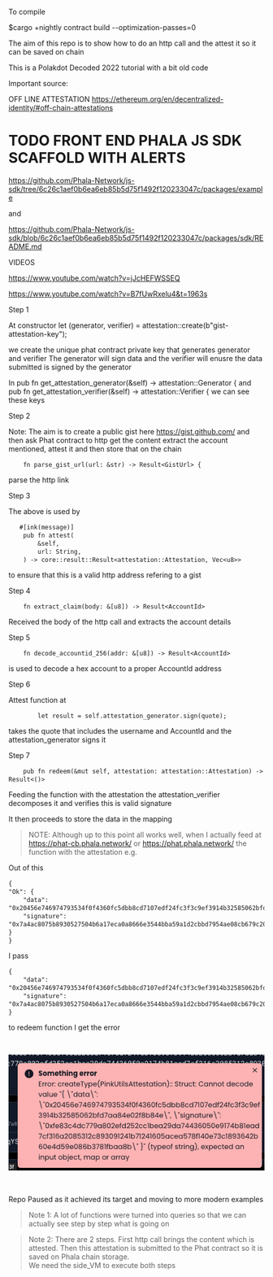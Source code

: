 To compile

$cargo +nightly contract build --optimization-passes=0

The aim of this repo is to show how to do an http call and the attest it so it can be saved on chain

This is a Polakdot Decoded 2022 tutorial with a bit old code

Important source:

OFF LINE ATTESTATION
https://ethereum.org/en/decentralized-identity/#off-chain-attestations

# TODO FRONT END PHALA JS SDK SCAFFOLD WITH ALERTS

https://github.com/Phala-Network/js-sdk/tree/6c26c1aef0b6ea6eb85b5d75f1492f120233047c/packages/example

and

https://github.com/Phala-Network/js-sdk/blob/6c26c1aef0b6ea6eb85b5d75f1492f120233047c/packages/sdk/README.md

VIDEOS

https://www.youtube.com/watch?v=jJcHEFWSSEQ

https://www.youtube.com/watch?v=B7fUwRxelu4&t=1963s

Step 1

At constructor
let (generator, verifier) = attestation::create(b"gist-attestation-key");

we create the unique phat contract private key that generates generator and verifier
The generator will sign data and the verifier will enusre the data submitted is signed by the generator

In
pub fn get_attestation_generator(&self) -> attestation::Generator {
and
pub fn get_attestation_verifier(&self) -> attestation::Verifier {
we can see these keys

Step 2

Note: The aim is to create a public gist here https://gist.github.com/
and then ask Phat contract to http get the content extract the account mentioned, attest it and then store that on the chain

        fn parse_gist_url(url: &str) -> Result<GistUrl> {

parse the http link

Step 3

The above is used by

       #[ink(message)]
        pub fn attest(
            &self,
            url: String,
        ) -> core::result::Result<attestation::Attestation, Vec<u8>>

to ensure that this is a valid http address refering to a gist

Step 4

        fn extract_claim(body: &[u8]) -> Result<AccountId>

Received the body of the http call and extracts the account details

Step 5

        fn decode_accountid_256(addr: &[u8]) -> Result<AccountId>

is used to decode a hex account to a proper AccountId address

Step 6

Attest function at

            let result = self.attestation_generator.sign(quote);

takes the quote that includes the username and AccountId and the attestation_generator signs it

Step 7

        pub fn redeem(&mut self, attestation: attestation::Attestation) -> Result<()>

Feeding the function with the attestation the attestation_verifier decomposes it and verifies this is valid signature

It then proceeds to store the data in the mapping

> NOTE: Although up to this point all works well, when I actually feed at https://phat-cb.phala.network/ or https://phat.phala.network/
> the function with the attestation e.g.

Out of this

    {
    "Ok": {
        "data": "0x20456e746974793534f0f4360fc5dbb8cd7107edf24fc3f3c9ef3914b32585062bfd7aa84e02f8b84e",
        "signature": "0x7a4ac8075b8930527504b6a17eca0a8666e3544bba59a1d2cbbd7954ae08cb679c20d0149abef91eefd170eb35a92863b953c101eb0dde8522ca9f3fb88ce380"
    }
    }

I pass

    {
        "data": "0x20456e746974793534f0f4360fc5dbb8cd7107edf24fc3f3c9ef3914b32585062bfd7aa84e02f8b84e",
        "signature": "0x7a4ac8075b8930527504b6a17eca0a8666e3544bba59a1d2cbbd7954ae08cb679c20d0149abef91eefd170eb35a92863b953c101eb0dde8522ca9f3fb88ce380"
    }

to redeem function I get the error

<br>

![plot](./Printscreens/1.png)

<br>

Repo Paused as it achieved its target and moving to more modern examples

> Note 1: A lot of functions were turned into queries so that we can actually see step by step what is going on

> Note 2: There are 2 steps. First http call brings the content which is attested. Then this attestation is submitted to the Phat contract so it is saved on Phala chain storage.
> <br>
> We need the side_VM to execute both steps
